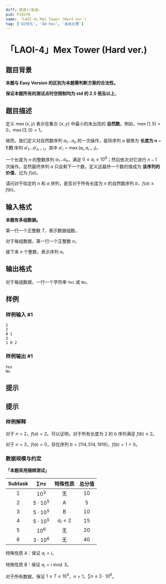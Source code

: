 ```yaml
---
diff: 提高+/省选-
pid: P10370
name: 「LAOI-4」Mex Tower (Hard ver.)
tag: ['O2优化', 'Ad-hoc', '洛谷比赛']
---
```

# 「LAOI-4」Mex Tower (Hard ver.)
## 题目背景

**本题与 Easy Version 的区别为本题需判断方案的合法性。**

**保证本题所有的测试点时空限制均为 std 的 $2.5$ 倍及以上**。

## 题目描述


定义 $\operatorname{mex}(x, y)$ 表示在集合 $\{x, y\}$ 中最小的未出现的 **自然数**。例如，$\operatorname{mex}(1, 5) = 0$，$\operatorname{mex}(3, 0) = 1$。

继而，我们定义对自然数序列 $a_1\dots a_n$ 的一次操作，是将序列 $a$ 替换为 **长度为 $\bm{n - 1}$ 的** 序列 $a'_1\dots a'_{n-1}$，其中 $a'_i = \operatorname{mex}(a_i, a_{i+1})$。

一个长度为 $n$ 的整数序列 $a_1\dots a_n$，满足 $0 \leq a_i \leq 10^9$；然后依次对它进行 $n - 1$ 次操作。显然最终序列 $a$ 只会剩下一个数，定义这最终一个数的值成为 **该序列的价值**，记为 $f(a)$。

请问对于给定的 $n$ 和 $a$ 序列，是否对于所有长度为 $n$ 的自然数序列 $b$，$f(a)\ge f(b)$。

## 输入格式

**本题有多组数据。**

第一行一个正整数 $T$，表示数据组数。

对于每组数据，第一行一个正整数 $n$。

接下来 $n$ 个整数，表示序列 $a$。
## 输出格式

对于每组数据，一行一个字符串 `Yes` 或 `No`。
## 样例

### 样例输入 #1
```
2
2
0 1
3
1 0 2
```
### 样例输出 #1
```
Yes
No
```
## 提示

## 提示

### 样例解释

对于 $n = 2$，$f(a)=2$。可以证明，对于所有长度为 $2$ 的 $b$ 序列满足 $f(b)\le 2$。

对于 $n = 3$，$f(a)=0$，存在序列 $b=[114,514,1919]$，$f(b)=1>0$。

### 数据规模与约定

**「本题采用捆绑测试」**

| $\text{Subtask}$ | $\sum n \le$|  特殊性质  | 总分值 |
| :--------------: | :-----: |:-----: | :--------: |
|       $1$        |  $10^3$ | 无| $10$ |
$2$        | $5\cdot 10^5$  | $\text{A}$ | $5$ |
|       $3$        | $5\cdot 10^5$  | $\text{B}$ | $10$ |
|       $4$        | $5\cdot 10^5$ | $a_i< 2$ | $15$ |
|       $5$        | $10^6$ | 无 | $20$ |
|       $6$        | $3\cdot 10^6$ |     无     | $40$ |

特殊性质 $\text{A}$：保证 $a_i=i$。

特殊性质 $\text{B}$：保证 $a_i=i\bmod 3$。

对于所有数据，保证 $1 \leq T \leq 10^4$，$n > 1$，$\sum n \leq 3\cdot 10^6$。
